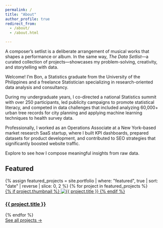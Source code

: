 ```yaml
---
permalink: /
title: "About"
author_profile: true
redirect_from: 
  - /about/
  - /about.html

---
```


<p>
A composer’s setlist is a deliberate arrangement of musical works that shapes a performance or album. In the same way, <i>The Data Setlist</i>—a curated collection of projects—showcases my problem-solving, creativity, and storytelling with data.
</p>

<p>
Welcome! I’m Bon, a Statistics graduate from the University of the Philippines and a freelance Statistician specializing in research-oriented data analysis and consultancy. 
</p>

<p>
During my undergraduate years, I co-directed a national Statistics summit with over 250 participants, led publicity campaigns to promote statistical literacy, and competed in data challenges that included analyzing 60,000+ urban tree records for city planning and applying machine learning techniques to health survey data.
</p>

<p>
Professionally, I worked as an Operations Associate at a New York–based market research SaaS startup, where I built KPI dashboards, prepared datasets for product development, and contributed to SEO strategies that significantly boosted website traffic.
</p>

<p>
Explore to see how I compose meaningful insights from raw data.
</p>

<!-- <p>
  <strong>Skills:</strong> R · SQL · Tableau · Excel
</p> -->


## Featured

<div class="projects-grid about-projects">
  {% assign featured_projects = site.portfolio | where: "featured", true | sort: "date" | reverse | slice: 0, 2 %}
  {% for project in featured_projects %}
    <div class="about-project-card">
      <a href="{{ project.url | relative_url }}">
        {% if project.thumbnail %}
          <img src="{{ project.thumbnail | relative_url }}" alt="{{ project.title }}">
        {% endif %}
        <h3>{{ project.title }}</h3>
      </a>
    </div>
  {% endfor %}
</div>


<div class="see-all-projects">
  <a href="{{ '/portfolio/' | relative_url }}">See all projects →</a>
</div>